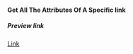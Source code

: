 #### Get All The Attributes Of A Specific link

##### Preview link
[Link](https://varunuk09.github.io/Js-projects/Get_All_The_Attributes_Of_A_Specific_link/)